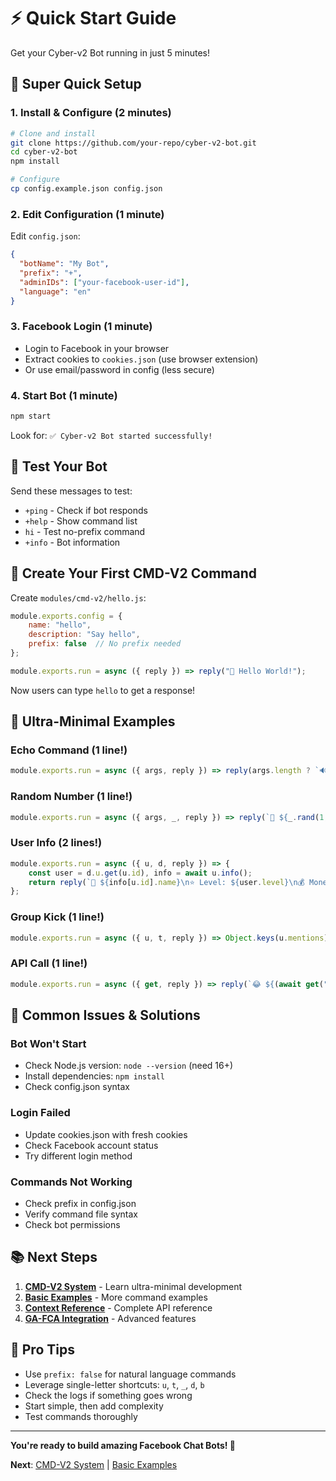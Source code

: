 # ⚡ Quick Start Guide

Get your Cyber-v2 Bot running in just 5 minutes!

## 🚀 Super Quick Setup

### 1. Install & Configure (2 minutes)
```bash
# Clone and install
git clone https://github.com/your-repo/cyber-v2-bot.git
cd cyber-v2-bot
npm install

# Configure
cp config.example.json config.json
```

### 2. Edit Configuration (1 minute)
Edit `config.json`:
```json
{
  "botName": "My Bot",
  "prefix": "+",
  "adminIDs": ["your-facebook-user-id"],
  "language": "en"
}
```

### 3. Facebook Login (1 minute)
- Login to Facebook in your browser
- Extract cookies to `cookies.json` (use browser extension)
- Or use email/password in config (less secure)

### 4. Start Bot (1 minute)
```bash
npm start
```

Look for: `✅ Cyber-v2 Bot started successfully!`

## 🎯 Test Your Bot

Send these messages to test:
- `+ping` - Check if bot responds
- `+help` - Show command list
- `hi` - Test no-prefix command
- `+info` - Bot information

## 🚀 Create Your First CMD-V2 Command

Create `modules/cmd-v2/hello.js`:
```javascript
module.exports.config = {
    name: "hello",
    description: "Say hello",
    prefix: false  // No prefix needed
};

module.exports.run = async ({ reply }) => reply("👋 Hello World!");
```

Now users can type `hello` to get a response!

## 🎉 Ultra-Minimal Examples

### Echo Command (1 line!)
```javascript
module.exports.run = async ({ args, reply }) => reply(args.length ? `🔊 ${args.join(" ")}` : "❌ No message!");
```

### Random Number (1 line!)
```javascript
module.exports.run = async ({ args, _, reply }) => reply(`🎲 ${_.rand(1, args[0] || 100)}`);
```

### User Info (2 lines!)
```javascript
module.exports.run = async ({ u, d, reply }) => {
    const user = d.u.get(u.id), info = await u.info();
    return reply(`👤 ${info[u.id].name}\n⭐ Level: ${user.level}\n💰 Money: ${user.money}`);
};
```

### Group Kick (1 line!)
```javascript
module.exports.run = async ({ u, t, reply }) => Object.keys(u.mentions)[0] ? (t.kick(Object.keys(u.mentions)[0]), reply("✅ Kicked!")) : reply("❌ Mention someone!");
```

### API Call (1 line!)
```javascript
module.exports.run = async ({ get, reply }) => reply(`😂 ${(await get("https://official-joke-api.appspot.com/random_joke")).setup}`);
```

## 🔧 Common Issues & Solutions

### Bot Won't Start
- Check Node.js version: `node --version` (need 16+)
- Install dependencies: `npm install`
- Check config.json syntax

### Login Failed
- Update cookies.json with fresh cookies
- Check Facebook account status
- Try different login method

### Commands Not Working
- Check prefix in config.json
- Verify command file syntax
- Check bot permissions

## 📚 Next Steps

1. **[CMD-V2 System](./cmd-v2-system.md)** - Learn ultra-minimal development
2. **[Basic Examples](./basic-examples.md)** - More command examples
3. **[Context Reference](./context-reference.md)** - Complete API reference
4. **[GA-FCA Integration](./ga-fca-integration.md)** - Advanced features

## 🎯 Pro Tips

- Use `prefix: false` for natural language commands
- Leverage single-letter shortcuts: `u`, `t`, `_`, `d`, `b`
- Check the logs if something goes wrong
- Start simple, then add complexity
- Test commands thoroughly

---

**You're ready to build amazing Facebook Chat Bots! 🚀**

**Next**: [CMD-V2 System](./cmd-v2-system.md) | [Basic Examples](./basic-examples.md)

